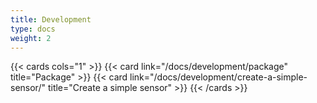 ```yaml
---
title: Development
type: docs
weight: 2
---
```


{{< cards cols="1" >}}
  {{< card link="/docs/development/package" title="Package" >}}
  {{< card link="/docs/development/create-a-simple-sensor/" title="Create a simple sensor" >}}
{{< /cards >}}
